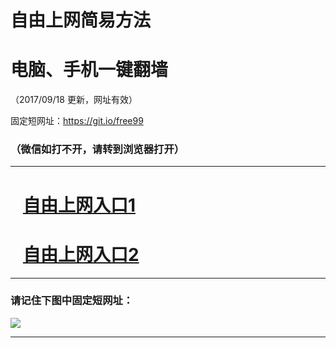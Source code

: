﻿# 自由上网简易方法

# 电脑、手机一键翻墙

（2017/09/18 更新，网址有效）

固定短网址：https://git.io/free99

### （微信如打不开，请转到浏览器打开）


***





# &nbsp;&nbsp; <a href="http://ft87242647.fwq-tz1005.info/fwqtz01.html?t=09180013717 " target="_blank">自由上网入口1</a>
# &nbsp;&nbsp; <a href="http://ft289624553.fwq-tz1006.info/fwqtz02.html?t=091800112181 " target="_blank">自由上网入口2</a>
***

### 请记住下图中固定短网址：

<img src="https://s3-us-west-2.amazonaws.com/fwq-1001/yjfq-20170905okok.png" /> 


***

